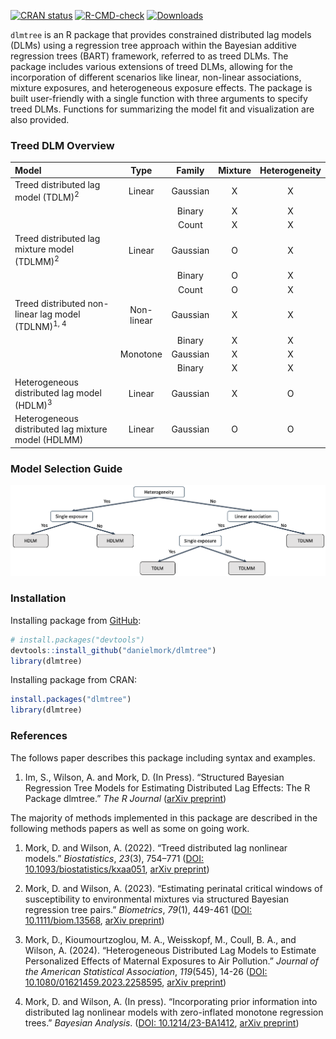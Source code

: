 
<!-- README.md is generated from README.Rmd. Please edit that file -->
<!-- badges: start -->

[![CRAN
status](https://www.r-pkg.org/badges/version/dlmtree)](https://CRAN.R-project.org/package=dlmtree)
[![R-CMD-check](https://github.com/danielmork/dlmtree/actions/workflows/R-CMD-check.yaml/badge.svg)](https://github.com/danielmork/dlmtree/actions/workflows/R-CMD-check.yaml)
[![Downloads](https://cranlogs.r-pkg.org/badges/grand-total/dlmtree)](https://CRAN.R-project.org/package=dlmtree)
<!-- badges: end -->

`dlmtree` is an R package that provides constrained distributed lag
models (DLMs) using a regression tree approach within the Bayesian
additive regression trees (BART) framework, referred to as treed DLMs.
The package includes various extensions of treed DLMs, allowing for the
incorporation of different scenarios like linear, non-linear
associations, mixture exposures, and heterogeneous exposure effects. The
package is built user-friendly with a single function with three
arguments to specify treed DLMs. Functions for summarizing the model fit
and visualization are also provided.

### Treed DLM Overview

| Model                                                         |    Type    |  Family  | Mixture | Heterogeneity |
|:--------------------------------------------------------------|:----------:|:--------:|:-------:|:-------------:|
| Treed distributed lag model (TDLM)<sup>2</sup>                |   Linear   | Gaussian |    X    |       X       |
|                                                               |            |  Binary  |    X    |       X       |
|                                                               |            |  Count   |    X    |       X       |
| Treed distributed lag mixture model (TDLMM)<sup>2</sup>       |   Linear   | Gaussian |    O    |       X       |
|                                                               |            |  Binary  |    O    |       X       |
|                                                               |            |  Count   |    O    |       X       |
| Treed distributed non-linear lag model (TDLNM)<sup>1, 4</sup> | Non-linear | Gaussian |    X    |       X       |
|                                                               |            |  Binary  |    X    |       X       |
|                                                               |  Monotone  | Gaussian |    X    |       X       |
|                                                               |            |  Binary  |    X    |       X       |
| Heterogeneous distributed lag model (HDLM)<sup>3</sup>        |   Linear   | Gaussian |    X    |       O       |
| Heterogeneous distributed lag mixture model (HDLMM)           |   Linear   | Gaussian |    O    |       O       |

### Model Selection Guide

![](man/figures/decisiontree.png)

### Installation

Installing package from [GitHub](https://github.com/):

``` r
# install.packages("devtools")
devtools::install_github("danielmork/dlmtree")
library(dlmtree)
```

Installing package from CRAN:

``` r
install.packages("dlmtree")
library(dlmtree)
```

### References


The follows paper describes this package including syntax and examples.

1.  Im, S., Wilson, A. and Mork, D. (In Press). “Structured Bayesian Regression Tree Models for Estimating Distributed Lag Effects: The R Package dlmtree.”
    _The R Journal_ ([arXiv preprint](https://arxiv.org/abs/2504.18452))

The majority of methods implemented in this package are described in the following methods papers as well as some on going work.

1.  Mork, D. and Wilson, A. (2022). “Treed distributed lag nonlinear
    models.” *Biostatistics*, *23*(3), 754–771 ([DOI:
    10.1093/biostatistics/kxaa051](https://doi.org/10.1093/biostatistics/kxaa051),
    [arXiv preprint](https://arxiv.org/abs/2010.06147))

2.  Mork, D. and Wilson, A. (2023). “Estimating perinatal critical
    windows of susceptibility to environmental mixtures via structured
    Bayesian regression tree pairs.” *Biometrics*, *79*(1), 449-461
    ([DOI: 10.1111/biom.13568](https://doi.org/10.1111/biom.13568),
    [arXiv preprint](https://arxiv.org/abs/2102.09071))

3.  Mork, D., Kioumourtzoglou, M. A., Weisskopf, M., Coull, B. A., and
    Wilson, A. (2024). “Heterogeneous Distributed Lag Models to Estimate
    Personalized Effects of Maternal Exposures to Air Pollution.”
    *Journal of the American Statistical Association*, *119*(545), 14-26
    ([DOI:
    10.1080/01621459.2023.2258595](https://doi.org/10.1080/01621459.2023.2258595),
    [arXiv preprint](https://arxiv.org/abs/2109.13763))

4.  Mork, D. and Wilson, A. (In press). “Incorporating prior information
    into distributed lag nonlinear models with zero-inflated monotone
    regression trees.” *Bayesian Analysis*. ([DOI:
    10.1214/23-BA1412](https://doi.org/10.1214/23-BA1412), [arXiv
    preprint](https://arxiv.org/abs/2301.12937))
